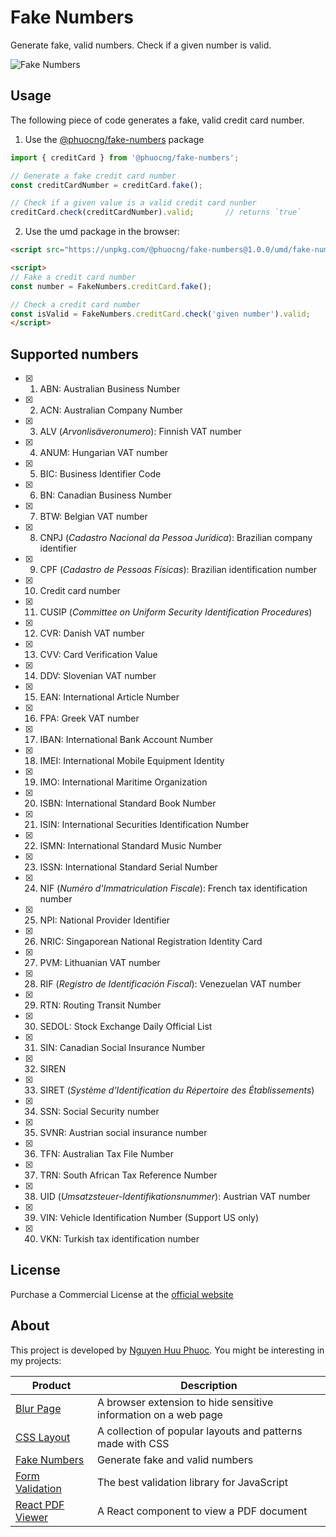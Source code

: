 # Fake Numbers
Generate fake, valid numbers. Check if a given number is valid.

![Fake Numbers](https://fakenumbers.io/assets/screenshot.png)

## Usage

The following piece of code generates a fake, valid credit card number.

1. Use the [@phuocng/fake-numbers](https://www.npmjs.com/package/@phuocng/fake-numbers) package

~~~ javascript
import { creditCard } from '@phuocng/fake-numbers';

// Generate a fake credit card number
const creditCardNumber = creditCard.fake();

// Check if a given value is a valid credit card nunber
creditCard.check(creditCardNumber).valid;       // returns `true`
~~~

2. Use the umd package in the browser:

~~~ html
<script src="https://unpkg.com/@phuocng/fake-numbers@1.0.0/umd/fake-numbers.min.js"></script>

<script>
// Fake a credit card number
const number = FakeNumbers.creditCard.fake();

// Check a credit card number
const isValid = FakeNumbers.creditCard.check('given number').valid;
</script>
~~~

## Supported numbers

* [x] 01. ABN: Australian Business Number
* [x] 02. ACN: Australian Company Number
* [x] 03. ALV (_Arvonlisäveronumero_): Finnish VAT number
* [x] 04. ANUM: Hungarian VAT number
* [x] 05. BIC: Business Identifier Code
* [x] 06. BN: Canadian Business Number
* [x] 07. BTW: Belgian VAT number
* [x] 08. CNPJ (_Cadastro Nacional da Pessoa Jurídica_): Brazilian company identifier
* [x] 09. CPF (_Cadastro de Pessoas Físicas_): Brazilian identification number
* [x] 10. Credit card number
* [x] 11. CUSIP (_Committee on Uniform Security Identification Procedures_)
* [x] 12. CVR: Danish VAT number
* [x] 13. CVV: Card Verification Value
* [x] 14. DDV: Slovenian VAT number
* [x] 15. EAN: International Article Number
* [x] 16. FPA: Greek VAT number
* [x] 17. IBAN: International Bank Account Number
* [x] 18. IMEI: International Mobile Equipment Identity
* [x] 19. IMO: International Maritime Organization
* [x] 20. ISBN: International Standard Book Number
* [x] 21. ISIN: International Securities Identification Number
* [x] 22. ISMN: International Standard Music Number
* [x] 23. ISSN: International Standard Serial Number
* [x] 24. NIF (_Numéro d'Immatriculation Fiscale_): French tax identification number
* [x] 25. NPI: National Provider Identifier
* [x] 26. NRIC: Singaporean National Registration Identity Card
* [x] 27. PVM: Lithuanian VAT number
* [x] 28. RIF (_Registro de Identificación Fiscal_): Venezuelan VAT number
* [x] 29. RTN: Routing Transit Number
* [x] 30. SEDOL: Stock Exchange Daily Official List
* [x] 31. SIN: Canadian Social Insurance Number
* [x] 32. SIREN
* [x] 33. SIRET (_Système d’Identification du Répertoire des Établissements_)
* [x] 34. SSN: Social Security number
* [x] 35. SVNR: Austrian social insurance number
* [x] 36. TFN: Australian Tax File Number
* [x] 37. TRN: South African Tax Reference Number
* [x] 38. UID (_Umsatzsteuer-Identifikationsnummer_): Austrian VAT number
* [x] 39. VIN: Vehicle Identification Number (Support US only)
* [x] 40. VKN: Turkish tax identification number

## License
Purchase a Commercial License at the [official website](https://fakenumbers.io)

## About

This project is developed by [Nguyen Huu Phuoc](https://twitter.com/nghuuphuoc).
You might be interesting in my projects:

| Product                                           | Description                                                       |
|---------------------------------------------------|-------------------------------------------------------------------|
| [Blur Page](https://blur.page)                    | A browser extension to hide sensitive information on a web page   |
| [CSS Layout](https://csslayout.io)                | A collection of popular layouts and patterns made with CSS        |
| [Fake Numbers](https://fakenumbers.io)            | Generate fake and valid numbers                                   |
| [Form Validation](https://formvalidation.io)      | The best validation library for JavaScript                        |
| [React PDF Viewer](https://react-pdf-viewer.dev)  | A React component to view a PDF document                          |
